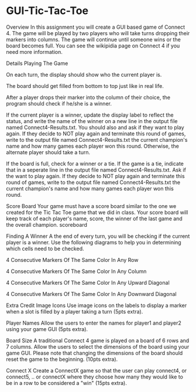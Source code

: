 # GUI-Tic-Tac-Toe
Overview
In this assignment you will create a GUI based game of Connect 4. The game will be played by two players who will take turns dropping their markers into columns. The game will continue until someone wins or the board becomes full. You can see the wikipidia page on Connect 4 if you need more information.

Details
Playing The Game

On each turn, the display should show who the current player is.

The board should get filled from bottom to top just like in real life.

After a player drops their marker into the column of their choice, the program should check if he/she is a winner.

If the current player is a winner, update the display label to reflect the status, and write the name of the winner on a new line in the output file named Connect4-Results.txt. You should also and ask if they want to play again. If they decide to NOT play again and terminate this round of games, write to the output file named Connect4-Results.txt the current champion's name and how many games each player won this round. Otherwise, the alternate player should take a turn.

If the board is full, check for a winner or a tie. If the game is a tie, indicate that in a seperate line in the output file named Connect4-Results.txt. Ask if the want to play again. If they decide to NOT play again and terminate this round of games, write to the output file named Connect4-Results.txt the current champion's name and how many games each player won this round.

Score Board
Your game must have a score board similar to the one we created for the Tic Tac Toe game that we did in class. Your score board will keep track of each player's name, score, the winner of the last game and the overall champion.
scoreboard

Finding A Winner
A the end of every turn, you will be checking if the current player is a winner. Use the following diagrams to help you in determining which cells need to be checked.


4 Consecutive Markers Of The Same Color In Any Row 





4 Consecutive Markers Of The Same Color In Any Column 





4 Consecutive Markers Of The Same Color In Any Upward Diagonal 





4 Consecutive Markers Of The Same Color In Any Downward Diagonal 





Extra Credit
Image Icons
Use image icons on the labels to display a marker when a slot is filled by a player taking a turn (5pts extra).

Player Names
Allow the users to enter the names for player1 and player2 using your game GUI (5pts extra).

Board Size
A traditional Connect 4 game is played on a board of 6 rows and 7 columns. Allow the users to select the dimensions of the board using your game GUI. Please note that changing the dimensions of the board should reset the game to the beginning. (10pts extra).

Connect X
Create a ConnectX game so that the user can play connect4, or connect5, .. or connectX where they choose how many they would like to be in a row to be considered a "win" (15pts extra).
